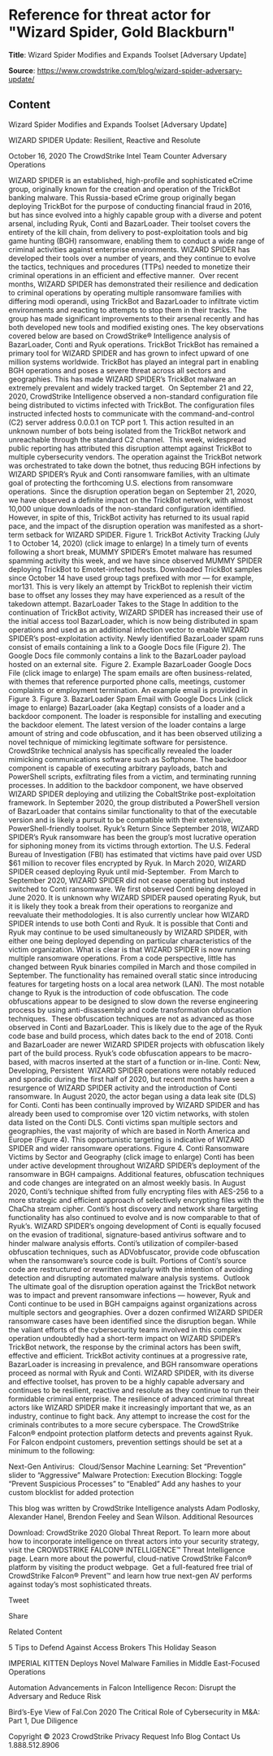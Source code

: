 # Reference for threat actor for "Wizard Spider, Gold Blackburn"

**Title**: Wizard Spider Modifies and Expands Toolset [Adversary Update]

**Source**: https://www.crowdstrike.com/blog/wizard-spider-adversary-update/

## Content






 







Wizard Spider Modifies and Expands Toolset [Adversary Update]







































































 



WIZARD SPIDER Update: Resilient, Reactive and Resolute

October 16, 2020 The CrowdStrike Intel Team Counter Adversary Operations 




WIZARD SPIDER is an established, high-profile and sophisticated eCrime group, originally known for the creation and operation of the TrickBot banking malware. This Russia-based eCrime group originally began deploying TrickBot for the purpose of conducting financial fraud in 2016, but has since evolved into a highly capable group with a diverse and potent arsenal, including Ryuk, Conti and BazarLoader. Their toolset covers the entirety of the kill chain, from delivery to post-exploitation tools and big game hunting (BGH) ransomware, enabling them to conduct a wide range of criminal activities against enterprise environments.
WIZARD SPIDER has developed their tools over a number of years, and they continue to evolve the tactics, techniques and procedures (TTPs) needed to monetize their criminal operations in an efficient and effective manner. 
Over recent months, WIZARD SPIDER has demonstrated their resilience and dedication to criminal operations by operating multiple ransomware families with differing modi operandi, using TrickBot and BazarLoader to infiltrate victim environments and reacting to attempts to stop them in their tracks. The group has made significant improvements to their arsenal recently and has both developed new tools and modified existing ones. The key observations covered below are based on CrowdStrike® Intelligence analysis of BazarLoader, Conti and Ryuk operations.
TrickBot
TrickBot has remained a primary tool for WIZARD SPIDER and has grown to infect upward of one million systems worldwide. TrickBot has played an integral part in enabling BGH operations and poses a severe threat across all sectors and geographies. This has made WIZARD SPIDER’s TrickBot malware an extremely prevalent and widely tracked target. 
On September 21 and 22, 2020, CrowdStrike Intelligence observed a non-standard configuration file being distributed to victims infected with TrickBot. The configuration files instructed infected hosts to communicate with the command-and-control (C2) server address 0.0.0.1 on TCP port 1. This action resulted in an unknown number of bots being isolated from the TrickBot network and unreachable through the standard C2 channel. 
This week, widespread public reporting has attributed this disruption attempt against TrickBot to multiple cybersecurity vendors. The operation against the TrickBot network was orchestrated to take down the botnet, thus reducing BGH infections by WIZARD SPIDER’s Ryuk and Conti ransomware families, with an ultimate goal of protecting the forthcoming U.S. elections from ransomware operations. 
Since the disruption operation began on September 21, 2020, we have observed a definite impact on the TrickBot network, with almost 10,000 unique downloads of the non-standard configuration identified. However, in spite of this, TrickBot activity has returned to its usual rapid pace, and the impact of the disruption operation was manifested as a short-term setback for WIZARD SPIDER.
Figure 1. TrickBot Activity Tracking (July 1 to October 14, 2020) (click image to enlarge)
In a timely turn of events following a short break, MUMMY SPIDER’s Emotet malware has resumed spamming activity this week, and we have since observed MUMMY SPIDER deploying TrickBot to Emotet-infected hosts. Downloaded TrickBot samples since October 14 have used group tags prefixed with mor — for example, mor131. This is very likely an attempt by TrickBot to replenish their victim base to offset any losses they may have experienced as a result of the takedown attempt.
BazarLoader Takes to the Stage
In addition to the continuation of TrickBot activity, WIZARD SPIDER has increased their use of the initial access tool BazarLoader, which is now being distributed in spam operations and used as an additional infection vector to enable WIZARD SPIDER’s post-exploitation activity. Newly identified BazarLoader spam runs consist of emails containing a link to a Google Docs file (Figure 2). The Google Docs file commonly contains a link to the BazarLoader payload hosted on an external site. 
Figure 2. Example BazarLoader Google Docs File (click image to enlarge)
The spam emails are often business-related, with themes that reference purported phone calls, meetings, customer complaints or employment termination. An example email is provided in Figure 3.
Figure 3. BazarLoader Spam Email with Google Docs Link (click image to enlarge)
BazarLoader (aka Kegtap) consists of a loader and a backdoor component. The loader is responsible for installing and executing the backdoor element. The latest version of the loader contains a large amount of string and code obfuscation, and it has been observed utilizing a novel technique of mimicking legitimate software for persistence. CrowdStrike technical analysis has specifically revealed the loader mimicking communications software such as Softphone.
The backdoor component is capable of executing arbitrary payloads, batch and PowerShell scripts, exfiltrating files from a victim, and terminating running processes. In addition to the backdoor component, we have observed WIZARD SPIDER deploying and utilizing the CobaltStrike post-exploitation framework.
In September 2020, the group distributed a PowerShell version of BazarLoader that contains similar functionality to that of the executable version and is likely a pursuit to be compatible with their extensive, PowerShell-friendly toolset.
Ryuk’s Return
Since September 2018, WIZARD SPIDER’s Ryuk ransomware has been the group’s most lucrative operation for siphoning money from its victims through extortion. The U.S. Federal Bureau of Investigation (FBI) has estimated that victims have paid over USD $61 million to recover files encrypted by Ryuk. In March 2020, WIZARD SPIDER ceased deploying Ryuk until mid-September. 
From March to September 2020, WIZARD SPIDER did not cease operating but instead switched to Conti ransomware. We first observed Conti being deployed in June 2020. It is unknown why WIZARD SPIDER paused operating Ryuk, but it is likely they took a break from their operations to reorganize and reevaluate their methodologies. It is also currently unclear how WIZARD SPIDER intends to use both Conti and Ryuk. It is possible that Conti and Ryuk may continue to be used simultaneously by WIZARD SPIDER, with either one being deployed depending on particular characteristics of the victim organization. What is clear is that WIZARD SPIDER is now running multiple ransomware operations.
From a code perspective, little has changed between Ryuk binaries compiled in March and those compiled in September. The functionality has remained overall static since introducing features for targeting hosts on a local area network (LAN). The most notable change to Ryuk is the introduction of code obfuscation. The code obfuscations appear to be designed to slow down the reverse engineering process by using anti-disassembly and code transformation obfuscation techniques. 
These obfuscation techniques are not as advanced as those observed in Conti and BazarLoader. This is likely due to the age of the Ryuk code base and build process, which dates back to the end of 2018. Conti and BazarLoader are newer WIZARD SPIDER projects with obfuscation likely part of the build process. Ryuk’s code obfuscation appears to be macro-based, with macros inserted at the start of a function or in-line.
Conti: New, Developing, Persistent 
WIZARD SPIDER operations were notably reduced and sporadic during the first half of 2020, but recent months have seen a resurgence of WIZARD SPIDER activity and the introduction of Conti ransomware. In August 2020, the actor began using a data leak site (DLS) for Conti. Conti has been continually improved by WIZARD SPIDER and has already been used to compromise over 120 victim networks, with stolen data listed on the Conti DLS. Conti victims span multiple sectors and geographies, the vast majority of which are based in North America and Europe (Figure 4). This opportunistic targeting is indicative of WIZARD SPIDER and wider ransomware operations.
Figure 4. Conti Ransomware Victims by Sector and Geography (click image to enlarge)
Conti has been under active development throughout WIZARD SPIDER’s deployment of the ransomware in BGH campaigns. Additional features, obfuscation techniques and code changes are integrated on an almost weekly basis. In August 2020, Conti’s technique shifted from fully encrypting files with AES-256 to a more strategic and efficient approach of selectively encrypting files with the ChaCha stream cipher. Conti’s host discovery and network share targeting functionality has also continued to evolve and is now comparable to that of Ryuk’s.
WIZARD SPIDER’s ongoing development of Conti is equally focused on the evasion of traditional, signature-based antivirus software and to hinder malware analysis efforts. Conti’s utilization of compiler-based obfuscation techniques, such as ADVobfuscator, provide code obfuscation when the ransomware’s source code is built. Portions of Conti’s source code are restructured or rewritten regularly with the intention of avoiding detection and disrupting automated malware analysis systems. 
Outlook
The ultimate goal of the disruption operation against the TrickBot network was to impact and prevent ransomware infections — however, Ryuk and Conti continue to be used in BGH campaigns against organizations across multiple sectors and geographies. Over a dozen confirmed WIZARD SPIDER ransomware cases have been identified since the disruption began. While the valiant efforts of the cybersecurity teams involved in this complex operation undoubtedly had a short-term impact on WIZARD SPIDER’s TrickBot network, the response by the criminal actors has been swift, effective and efficient. TrickBot activity continues at a progressive rate, BazarLoader is increasing in prevalence, and BGH ransomware operations proceed as normal with Ryuk and Conti.
WIZARD SPIDER, with its diverse and effective toolset, has proven to be a highly capable adversary and continues to be resilient, reactive and resolute as they continue to run their formidable criminal enterprise. The resilience of advanced criminal threat actors like WIZARD SPIDER make it increasingly important that we, as an industry, continue to fight back. Any attempt to increase the cost for the criminals contributes to a more secure cyberspace.
The CrowdStrike Falcon® endpoint protection platform detects and prevents against Ryuk. For Falcon endpoint customers, prevention settings should be set at a minimum to the following:

Next-Gen Antivirus:  Cloud/Sensor Machine Learning: Set “Prevention” slider to “Aggressive”
Malware Protection: Execution Blocking: Toggle “Prevent Suspicious Processes” to “Enabled”
Add any hashes to your custom blocklist for added protection

This blog was written by CrowdStrike Intelligence analysts Adam Podlosky, Alexander Hanel, Brendon Feeley and Sean Wilson.
Additional Resources

Download: CrowdStrike 2020 Global Threat Report.
To learn more about how to incorporate intelligence on threat actors into your security strategy, visit the CROWDSTRIKE FALCON® INTELLIGENCE™ Threat Intelligence page.
Learn more about the powerful, cloud-native CrowdStrike Falcon® platform by visiting the product webpage. 
Get a full-featured free trial of CrowdStrike Falcon® Prevent™ and learn how true next-gen AV performs against today’s most sophisticated threats.







Tweet





Share





Related Content






5 Tips to Defend Against Access Brokers This Holiday Season








IMPERIAL KITTEN Deploys Novel Malware Families in Middle East-Focused Operations








Automation Advancements in Falcon Intelligence Recon: Disrupt the Adversary and Reduce Risk











 Bird’s-Eye View of Fal.Con 2020
The Critical Role of Cybersecurity in M&A: Part 1, Due Diligence 









 
















Copyright © 2023 CrowdStrike
Privacy
Request Info
Blog
Contact Us
1.888.512.8906














